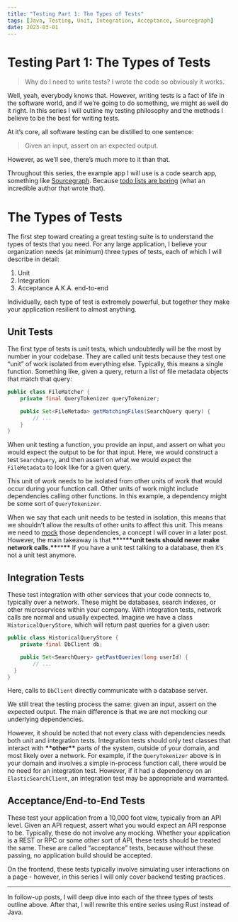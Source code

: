 ```yaml
---
title: "Testing Part 1: The Types of Tests"
tags: [Java, Testing, Unit, Integration, Acceptance, Sourcegraph]
date: 2023-03-01
---
```


# Testing Part 1: The Types of Tests

> Why do I need to write tests? I wrote the code so obviously it works.

Well, yeah, everybody knows that. However, writing tests is a fact of life in the software world, and if we’re going to do something, we might as well do it right. In this series I will outline my testing philosophy and the methods I believe to be the best for writing tests.

At it’s core, all software testing can be distilled to one sentence:

> Given an input, assert on an expected output.

However, as we’ll see, there’s much more to it than that.

Throughout this series, the example app I will use is a code search app, something like [Sourcegraph](https://about.sourcegraph.com/). Because [todo lists are boring](https://dylanpowers.me/micros/why-is-everything-a-todo-app/) (what an incredible author that wrote that).

# The Types of Tests

The first step toward creating a great testing suite is to understand the types of tests that you need. For any large application, I believe your organization needs (at minimum) three types of tests, each of which I will describe in detail:

1. Unit
2. Integration
3. Acceptance A.K.A. end-to-end

Individually, each type of test is extremely powerful, but together they make your application resilient to almost anything.

## Unit Tests

The first type of tests is unit tests, which undoubtedly will be the most by number in your codebase. They are called unit tests because they test one “unit” of work isolated from everything else. Typically, this means a single function. Something like, given a query, return a list of file metadata objects that match that query:

```java
public class FileMatcher {
	private final QueryTokenizer queryTokenizer;

	public Set<FileMetada> getMatchingFiles(SearchQuery query) {
		// ...
	}
}
```

When unit testing a function, you provide an input, and assert on what you would expect the output to be for that input. Here, we would construct a test `SearchQuery`, and then assert on what we would expect the `FileMetadata` to look like for a given query.

This unit of work needs to be isolated from other units of work that would occur during your function call. Other units of work might include dependencies calling other functions. In this example, a dependency might be some sort of `QueryTokenizer`.

When we say that each unit needs to be tested in isolation, this means that we shouldn’t allow the results of other units to affect this unit. This means we need to [mock](https://circleci.com/blog/how-to-test-software-part-i-mocking-stubbing-and-contract-testing/) those dependencies, a concept I will cover in a later post. However, the main takeaway is that ********************\*\*********************\*\*********************\*\*********************unit tests should never make network calls.********************\*\*********************\*\*********************\*\********************* If you have a unit test talking to a database, then it’s not a unit test anymore.

## Integration Tests

These test integration with other services that your code connects to, typically over a network. These might be databases, search indexes, or other microservices within your company. With integration tests, network calls are normal and usually expected. Imagine we have a class `HistoricalQueryStore`, which will return past queries for a given user:

```java
public class HistoricalQueryStore {
	private final DbClient db;

	public Set<SearchQuery> getPastQueries(long userId) {
		// ...
  }
}
```

Here, calls to `DbClient` directly communicate with a database server.

We still treat the testing process the same: given an input, assert on the expected output. The main difference is that we are not mocking our underlying dependencies.

However, it should be noted that not every class with dependencies needs both unit and integration tests. Integration tests should only test classes that interact with **\*\***other**\*\*** parts of the system, outside of your domain, and most likely over a network. For example, if the `QueryTokenizer` above is in your domain and involves a simple in-process function call, there would be no need for an integration test. However, if it had a dependency on an `ElasticSearchClient`, an integration test may be appropriate and warranted.

## Acceptance/End-to-End Tests

These test your application from a 10,000 foot view, typically from an API level. Given an API request, assert what you would expect an API response to be. Typically, these do not involve any mocking. Whether your application is a REST or RPC or some other sort of API, these tests should be treated the same. These are called “acceptance” tests, because without these passing, no application build should be accepted.

On the frontend, these tests typically involve simulating user interactions on a page - however, in this series I will only cover backend testing practices.

---

In follow-up posts, I will deep dive into each of the three types of tests outline above. After that, I will rewrite this entire series using Rust instead of Java.
